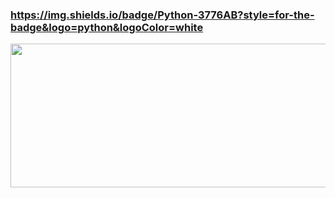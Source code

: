 ### https://img.shields.io/badge/Python-3776AB?style=for-the-badge&logo=python&logoColor=white



<img alt="" height="230" width="1000" src="https://res.cloudinary.com/practicaldev/image/fetch/s--E4gnEuy_--/c_limit%2Cf_auto%2Cfl_progressive%2Cq_66%2Cw_880/https://dev-to-uploads.s3.amazonaws.com/uploads/articles/233m04x0r0lv60payria.gif" align="center" >




